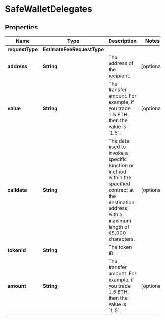 

# SafeWalletDelegates


## Properties

| Name | Type | Description | Notes |
|------------ | ------------- | ------------- | -------------|
|**requestType** | **EstimateFeeRequestType** |  |  |
|**address** | **String** | The address of the recipient. |  [optional] |
|**value** | **String** | The transfer amount. For example, if you trade 1.5 ETH, then the value is &#x60;1.5&#x60;.  |  [optional] |
|**calldata** | **String** | The data used to invoke a specific function or method within the specified contract at the destination address, with a maximum length of 65,000 characters.  |  [optional] |
|**tokenId** | **String** | The token ID. |  |
|**amount** | **String** | The transfer amount. For example, if you trade 1.5 ETH, then the value is &#x60;1.5&#x60;. |  [optional] |



